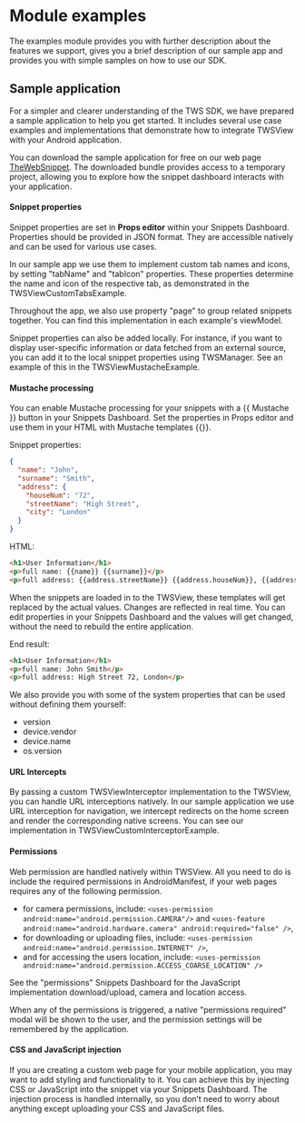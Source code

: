 # Module examples

The examples module provides you with further description about the features we support, gives you a brief description of our 
sample app and provides you with simple samples on how to use our SDK.

## Sample application

For a simpler and clearer understanding of the TWS SDK, we have prepared a sample application to help you get started.
It includes several use case examples and implementations that demonstrate how to integrate TWSView with your Android application.

You can download the sample application for free on our web page <a href="https://thewebsnippet.dev/">TheWebSnippet</a>.
The downloaded bundle provides access to a temporary project, allowing you to explore how the snippet
dashboard interacts with your application.

#### Snippet properties

Snippet properties are set in __Props editor__ within your Snippets Dashboard. Properties should be provided in JSON format.
They are accessible natively and can be used for various use cases.

In our sample app we use them to implement custom tab names and icons, by setting "tabName" and "tabIcon" properties.
These properties determine the name and icon of the respective tab, as demonstrated in the TWSViewCustomTabsExample.

Throughout the app, we also use property "page" to group related snippets together.
You can find this implementation in each example's viewModel.

Snippet properties can also be added locally. For instance, if you want to display user-specific information or data fetched from
an external source,
you can add it to the local snippet properties using TWSManager. See an example of this in the TWSViewMustacheExample.

#### Mustache processing

You can enable Mustache processing for your snippets with a {{ Mustache }} button in your Snippets Dashboard.
Set the properties in Props editor and use them in your HTML with Mustache templates {{}}.

Snippet properties:

```json
{
  "name": "John",
  "surname": "Smith",
  "address": {
    "houseNum": "72",
    "streetName": "High Street",
    "city": "London"
  }
}
```

HTML:

```html
<h1>User Information</h1>
<p>full name: {{name}} {{surname}}</p>
<p>full address: {{address.streetName}} {{address.houseNum}}, {{address.city}}</p>

```

When the snippets are loaded in to the TWSView, these templates will get replaced by the actual values.
Changes are reflected in real time. You can edit properties in your Snippets Dashboard and the values will get changed,
without the need to rebuild the entire application.

End result:

```html
<h1>User Information</h1>
<p>full name: John Smith</p>
<p>full address: High Street 72, London</p>
```

We also provide you with some of the system properties that can be used without defining them yourself:

- version
- device.vendor
- device.name
- os.version

#### URL Intercepts

By passing a custom TWSViewInterceptor implementation to the TWSView, you can handle URL interceptions natively. In our sample
application we use URL interception for navigation, we intercept redirects on the home screen and render the corresponding native
screens. You can see our implementation in TWSViewCustomInterceptorExample.

#### Permissions

Web permission are handled natively within TWSView. All you need to do is include the required permissions in AndroidManifest,
if your web pages requires any of the following permission.

- for camera permissions, include: `<uses-permission android:name="android.permission.CAMERA"/>` and
  `<uses-feature android:name="android.hardware.camera" android:required="false" />`,
- for downloading or uploading files, include: `<uses-permission android:name="android.permission.INTERNET" />`,
- and for accessing the users location, include: `<uses-permission android:name="android.permission.ACCESS_COARSE_LOCATION" />`

See the "permissions" Snippets Dashboard for the JavaScript implementation download/upload, camera and location access.

When any of the permissions is triggered, a native "permissions required" modal will be shown to the user, and the permission
settings will be remembered by the application.

#### CSS and JavaScript injection

If you are creating a custom web page for your mobile application, you may want to add styling and functionality to it.
You can achieve this by injecting CSS or JavaScript into the snippet via your Snippets Dashboard.
The injection process is handled internally, so you don’t need to worry about anything except uploading your CSS and JavaScript
files.